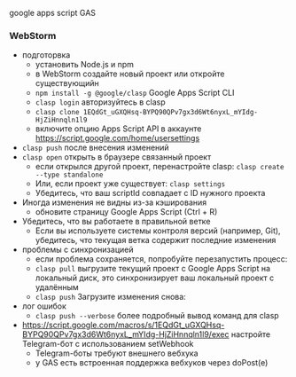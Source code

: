 google apps script GAS 

### WebStorm
* подготорвка
  + установить Node.js и npm
  + в WebStorm создайте новый проект или откройте существующийн
  + `npm install -g @google/clasp` Google Apps Script CLI 
  + `clasp login` авторизуйтесь в clasp 
  + `clasp clone 1EQdGt_uGXQHsq-BYPQ90QPv7gx3d6Wt6nyxL_mYIdg-HjZiHnnqln1l9`
  + включите опцию Apps Script API в аккаунте https://script.google.com/home/usersettings
* `clasp push` после внесения изменений
* `clasp open` открыть в браузере связанный проект
  + если открылся другой проект, перенастройте clasp: `clasp create --type standalone`
  + Или, если проект уже существует: `clasp settings`
  + Убедитесь, что ваш scriptId совпадает с ID нужного проекта
* Иногда изменения не видны из-за кэширования
  + обновите страницу Google Apps Script (Ctrl + R)
* Убедитесь, что вы работаете в правильной ветке
  + Если вы используете системы контроля версий (например, Git), убедитесь, что текущая ветка содержит последние изменения
* проблемы с синхронизацией
  + если проблема сохраняется, попробуйте перезапустить процесс:
  + `clasp pull` выгрузите текущий проект с Google Apps Script на локальный диск, это синхронизирует ваш локальный проект с удалённым
  + `clasp push` Загрузите изменения снова:
* лог ошибок
  + `clasp push --verbose` более подробный вывод команд для clasp
* https://script.google.com/macros/s/1EQdGt_uGXQHsq-BYPQ90QPv7gx3d6Wt6nyxL_mYIdg-HjZiHnnqln1l9/exec настройте Telegram-бот с использованием setWebhook
  + Telegram-боты требуют внешнего вебхука
  + у GAS есть встроенная поддержка вебхуков через doPost(e)
